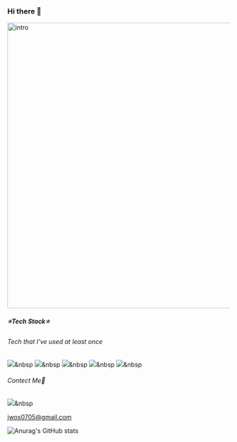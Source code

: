 ### Hi there 👋

<img width="647" alt="intro" src="https://user-images.githubusercontent.com/112843229/227870678-12067076-414a-4357-a028-163e03644e81.png">

##### ⭐️Tech Stack⭐️
###### Tech that I've used at least once
<img src="https://img.shields.io/badge/Python-3766AB?style=flat-square&logo=Python&logoColor=white"/></a>&nbsp 
<img src="https://img.shields.io/badge/C-#A8B9CC?style=flat-square&logo=C&logoColor=blue"/></a>&nbsp 
<img src="https://img.shields.io/badge/Django-#092E20style=flat-square&logo=Python&logoColor=white"/></a>&nbsp 
<img src="https://img.shields.io/badge/elasticsearch-Elasticsearchstyle=flat-square&logo=Python&logoColor=white"/></a>&nbsp 
<img src="https://img.shields.io/badge/AWS Lambda-#FF9900style=flat-square&logo=Python&logoColor=white"/></a>&nbsp 

###### Contect Me🙏
<a href="https://www.instagram.com/jwoos99"><img src="https://img.shields.io/badge/blueviolet?style=flat-square&logo=#E4405F&logoColor=white&link=https://www.instagram.com/jwoos99"/></a>&nbsp

jwos0705@gmail.com 

![Anurag's GitHub stats](https://github-readme-stats.vercel.app/api?username=actorjung&show_icons=true&theme=radical)


<!--
**actorjung/actorjung** is a ✨ _special_ ✨ repository because its `README.md` (this file) appears on your GitHub profile.

Here are some ideas to get you started:

- 🔭 I’m currently working on ...
- 🌱 I’m currently learning ...
- 👯 I’m looking to collaborate on ...
- 🤔 I’m looking for help with ...
- 💬 Ask me about ...
- 📫 How to reach me:...
- 😄 Pronouns: ...
- ⚡ Fun fact: ...
-->
